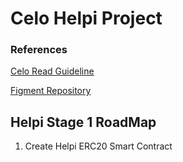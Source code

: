 # Celo Helpi Project
### References
[Celo Read Guideline](https://docs.google.com/document/d/13LWLrWzZ34M0ldWGeDANcWxw9nEWk3AX3VwXRBIOs1M/edit)

[Figment Repository](https://github.com/aglamadrid19/datahub-learn.git)

## Helpi Stage 1 RoadMap

 1. Create Helpi ERC20 Smart Contract

<!--stackedit_data:
eyJoaXN0b3J5IjpbLTQ0ODAzNDIyLC0xMDAwNDcxODQzLDEzNz
c1OTg2OTIsLTU2MjEzNjMxXX0=
-->